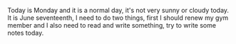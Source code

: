 Today is Monday and it is a normal day, it's not very sunny or cloudy today. It is June seventeenth, I need to do two things, first I should renew my gym member and I also need to read and write something, try to write some notes today.
